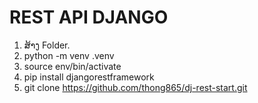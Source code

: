 # REST API DJANGO

1. ສ້າງ Folder.
2. python -m venv .venv
3. source env/bin/activate
4. pip install djangorestframework
3. git clone https://github.com/thong865/dj-rest-start.git